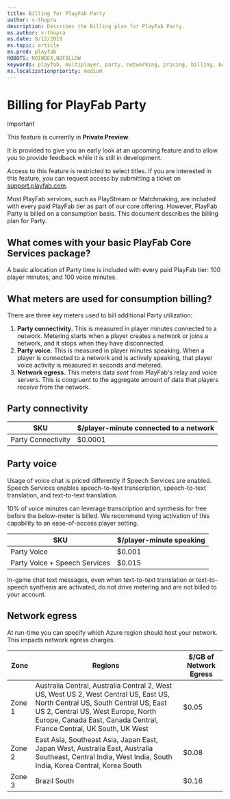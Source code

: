 ```yaml
---
title: Billing for PlayFab Party
author: v-thopra
description: Describes the Billing plan for PlayFab Party. 
ms.author: v-thopra
ms.date: 8/12/2019
ms.topic: article
ms.prod: playfab
ROBOTS: NOINDEX,NOFOLLOW
keywords: playfab, multiplayer, party, networking, pricing, billing, bumblelion
ms.localizationpriority: medium
---
```


# Billing for PlayFab Party

> [!IMPORTANT]
> This feature is currently in **Private Preview**.
>
> It is provided to give you an early look at an upcoming feature and to allow you to provide feedback while it is still in development.
>
> Access to this feature is restricted to select titles. If you are interested in this feature, you can request access by submitting a ticket on [support.playfab.com](https://support.playfab.com/hc/en-us/requests/new).

Most PlayFab services, such as PlayStream or Matchmaking, are included with every paid PlayFab tier as part of our core offering. However, PlayFab Party is billed on a consumption basis. This document describes the billing plan for Party.

## What comes with your basic PlayFab Core Services package?

A basic allocation of Party time is included with every paid PlayFab tier: 100 player minutes, and 100 voice minutes.

## What meters are used for consumption billing?

There are three key meters used to bill additional Party utilization:

1. **Party connectivity.** This is measured in player minutes connected to a network. Metering starts when a player creates a network or joins a network, and it stops when they have disconnected.
2. **Party voice.** This is measured in player minutes speaking. When a player is connected to a network and is actively speaking, that player voice activity is measured in seconds and metered.
3. **Network egress.** This meters data *sent* from PlayFab's relay and voice servers. This is congruent to the aggregate amount of data that players *receive* from the network.

## Party connectivity

| SKU | $/player-minute connected to a network |
| --- | --- |
| Party Connectivity | $0.0001 |

## Party voice

Usage of voice chat is priced differently if Speech Services are enabled. Speech Services enables speech-to-text transcription, speech-to-text translation, and text-to-text translation.

10% of voice minutes can leverage transcription and synthesis for free before the below-meter is billed. We recommend tying activation of this capability to an ease-of-access player setting.

| SKU | $/player-minute speaking |
| --- | --- |
| Party Voice | $0.001 |
| Party Voice + Speech Services | $0.015 |

In-game chat text messages, even when text-to-text translation or text-to-speech synthesis are activated, do not drive metering and are not billed to your account.

## Network egress

At run-time you can specify which Azure region should host your network. This impacts network egress charges.

| Zone | Regions | $/GB of Network Egress |
| --- | --- | --- |
| Zone 1 | Australia Central, Australia Central 2, West US, West US 2, West Central US, East US, North Central US, South Central US, East US 2, Central US, West Europe, North Europe, Canada East, Canada Central, France Central, UK South, UK West | $0.05 |
| Zone 2 | East Asia, Southeast Asia, Japan East, Japan West, Australia East, Australia Southeast, Central India, West India, South India, Korea Central, Korea South |  $0.08 |
| Zone 3 | Brazil South | $0.16 |
